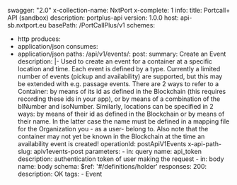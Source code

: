 swagger: "2.0"
x-collection-name: NxtPort
x-complete: 1
info:
  title: Portcall+ API (sandbox)
  description: portplus-api
  version: 1.0.0
host: api-sb.nxtport.eu
basePath: /PortCallPlus/v1
schemes:
- http
produces:
- application/json
consumes:
- application/json
paths:
  /api/v1/events/:
    post:
      summary: Create an Event
      description: |-
        Used to create an event for a container at a specific location and time.
        Each event is defined by a type.
        Currently a limited number of events (pickup and availability) are supported, but this may be extended with e.g. passage events.
        There are 2 ways to refer to a Container: by means of its id as defined in the Blockchain (this requires recording these ids in your app), or by means of a combination of the blNumber and isoNumber. Similarly, locations can be specified in 2 ways: by means of their id as defined in the Blockchain or by means of their name. In the latter case the name must be defined in a mapping   file for the Organization you - as a user- belong to. Also note that the container may not yet be known in the Blockchain at the time
        an availability event is created!
      operationId: postApiV1Events
      x-api-path-slug: apiv1events-post
      parameters:
      - in: query
        name: api_token
        description: authentication token of user making the request
      - in: body
        name: body
        schema:
          $ref: '#/definitions/holder'
      responses:
        200:
          description: OK
      tags:
      - Event